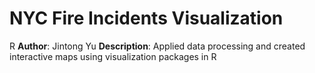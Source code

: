 # NYC Fire Incidents Visualization
R
**Author**:
Jintong Yu
**Description**:
Applied data processing and created interactive maps using visualization packages in R
